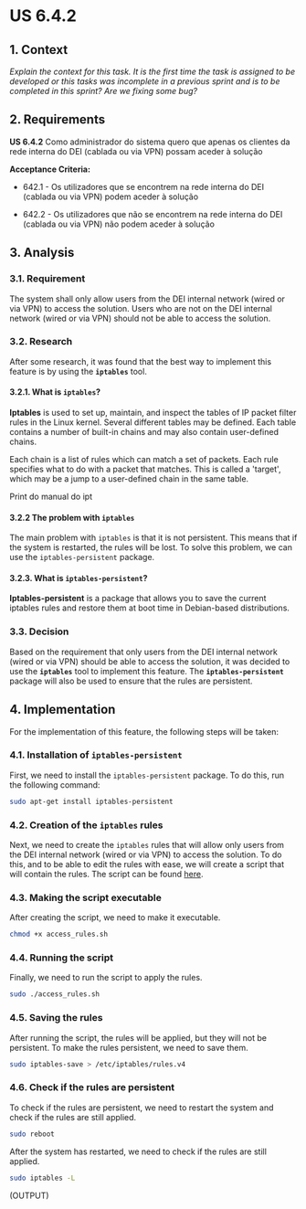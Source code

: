 # US 6.4.2

## 1. Context

*Explain the context for this task. It is the first time the task is assigned to be developed or this tasks was incomplete in a previous sprint and is to be completed in this sprint? Are we fixing some bug?*

## 2. Requirements

**US 6.4.2** Como administrador do sistema quero que apenas os clientes da rede interna do DEI (cablada ou via VPN) possam aceder à solução

**Acceptance Criteria:**

- 642.1 - Os utilizadores que se encontrem na rede interna do DEI (cablada ou via VPN) podem aceder à solução

- 642.2 - Os utilizadores que não se encontrem na rede interna do DEI (cablada ou via VPN) não podem aceder à solução


## 3. Analysis

### 3.1. Requirement

The system shall only allow users from the DEI internal network (wired or via VPN) to access the solution. Users who are not on the DEI internal network (wired or via VPN) should not be able to access the solution.

### 3.2. Research

After some research, it was found that the best way to implement this feature is by using the **`iptables`** tool.

#### 3.2.1. What is `iptables`?

**Iptables** is used to set up, maintain, and inspect the tables of IP packet filter rules in the Linux kernel. Several different tables may be defined. Each table contains a number of built-in chains and may also contain user-defined chains.

Each chain is a list of rules which can match a set of packets. Each rule specifies what to do with a packet that matches. This is called a 'target', which may be a jump to a user-defined chain in the same table.

Print do manual do ipt

#### 3.2.2 The problem with `iptables`

The main problem with `iptables` is that it is not persistent. This means that if the system is restarted, the rules will be lost. To solve this problem, we can use the `iptables-persistent` package.

#### 3.2.3. What is `iptables-persistent`?

**Iptables-persistent** is a package that allows you to save the current iptables rules and restore them at boot time in Debian-based distributions.

### 3.3. Decision

Based on the requirement that only users from the DEI internal network (wired or via VPN) should be able to access the solution, it was decided to use the **`iptables`** tool to implement this feature. The **`iptables-persistent`** package will also be used to ensure that the rules are persistent.

## 4. Implementation

For the implementation of this feature, the following steps will be taken:

### 4.1. Installation of `iptables-persistent`

First, we need to install the `iptables-persistent` package. To do this, run the following command:

```bash
sudo apt-get install iptables-persistent
```

### 4.2. Creation of the `iptables` rules

Next, we need to create the `iptables` rules that will allow only users from the DEI internal network (wired or via VPN) to access the solution. To do this, and to be able to edit the rules with ease, we will create a script that will contain the rules. The script can be found [here](./access_rules.sh).

### 4.3. Making the script executable

After creating the script, we need to make it executable.

```bash
chmod +x access_rules.sh
```

### 4.4. Running the script

Finally, we need to run the script to apply the rules.

```bash
sudo ./access_rules.sh
```

### 4.5. Saving the rules

After running the script, the rules will be applied, but they will not be persistent. To make the rules persistent, we need to save them.

```bash
sudo iptables-save > /etc/iptables/rules.v4
```

### 4.6. Check if the rules are persistent

To check if the rules are persistent, we need to restart the system and check if the rules are still applied.

```bash
sudo reboot
```

After the system has restarted, we need to check if the rules are still applied.

```bash
sudo iptables -L
```
(OUTPUT)